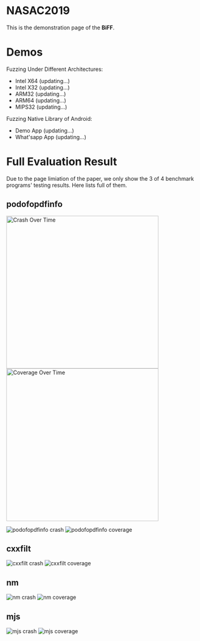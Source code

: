 # NASAC2019

This is the demonstration page of the **BiFF**.

# Demos

Fuzzing Under Different Architectures:
- Intel X64 (updating...)
- Intel X32 (updating...)
- ARM32 (updating...)
- ARM64 (updating...)
- MIPS32 (updating...)

Fuzzing Native Library of Android:
- Demo App (updating...)
- What'sapp App (updating...)

# Full Evaluation Result

Due to the page limiation of the paper, we only show the 3 of 4 benchmark programs' testing results.
Here lists full of them.

## podofopdfinfo
<p float="left">
  <img src="./pics/podofopdfinfo_overall-crash-time.png" width="400" title="Crash Over Time" />
  <img src="./pics/podofopdfinfo_overall-edge-time.png" width="400" title="Coverage Over Time" /> 
</p>

![podofopdfinfo crash](./pics/podofopdfinfo_overall-crash-time.png "crash over time") ![podofopdfinfo coverage](./pics/podofopdfinfo_overall-edge-time.png "coverage over time")

## cxxfilt
![cxxfilt crash](./pics/cxxfilt_overall-crash-time.png) ![cxxfilt coverage](./pics/cxxfilt_overall-edge-time.png)

## nm
![nm crash](./pics/nm_overall-crash-time.png) ![nm coverage](./pics/nm_overall-edge-time.png)

## mjs
![mjs crash](./pics/mjs_overall-crash-time.png) ![mjs coverage](./pics/mjs_overall-edge-time.png)

